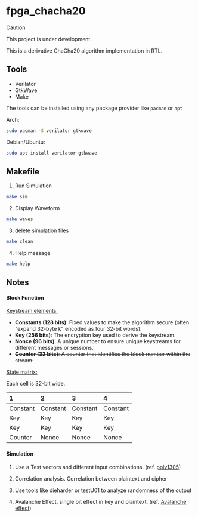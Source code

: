 # fpga_chacha20

> [!caution]
> This project is under development.

This is a derivative ChaCha20 algorithm implementation in RTL.



## Tools

- Verilator
- GtkWave
- Make

The tools can be installed using any package provider like `pacman` or `apt`

Arch:
```bash
sudo pacman -S verilator gtkwave
```
Debian/Ubuntu:
```bash
sudo apt install verilator gtkwave
```


## Makefile

1) Run Simulation

```bash
make sim
```
2) Display Waveform

```bash
make waves
```

3) delete simulation files

```bash
make clean
```

4) Help message

```bash
make help
```

## Notes


#### Block Function

<u>Keystream elements:</u>

- __Constants (128 bits)__: Fixed values to make the algorithm secure (often "expand 32-byte k" encoded as four 32-bit words).
- __Key (256 bits)__: The encryption key used to derive the keystream.
- __Nonce (96 bits)__: A unique number to ensure unique keystreams for different messages or sessions.
- ~~__Counter (32 bits)__: A counter that identifies the block number within the stream.~~


<u>State matrix:</u>

Each cell is 32-bit wide.

| 1         | 2        | 3        | 4        |
| :-------  | :------- | :--      | :--      |
| Constant  | Constant | Constant | Constant |
| Key       | Key      | Key      | Key      |
| Key       | Key      | Key      | Key      |
| Counter   | Nonce    | Nonce    | Nonce    |


#### Simulation

1) Use a Test vectors and different input combinations. (ref. [poly1305])

[poly1305]: https://datatracker.ietf.org/doc/html/draft-agl-tls-chacha20poly1305-04#section-7

2) Correlation analysis. Correlation between plaintext and cipher

3) Use tools like dieharder or testU01 to analyze randomness of the output

4) Avalanche Effect, single bit effect in key and plaintext. (ref. [Avalanche effect])

[Avalanche effect]: https://www.geeksforgeeks.org/avalanche-effect-in-cryptography/
